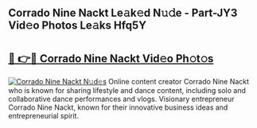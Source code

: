 ## Corrado Nine Nackt Le𝚊k𝚎d N𝚞𝚍e - Part-JY3 Vid𝚎o Photos Le𝚊ks Hfq5Y

# <h2><a href="http://fb0jaoq.evod.top/?m=Corrado+Nine+Nackt">🔗 👉🔴 Corrado Nine Nackt Vid𝚎o Ph𝚘t𝚘s</a></h2>

[![Corrado Nine Nackt N𝚞d𝚎s](https://i.imgur.com/8V9OHl7.gif)](http://fb0jaoq.evod.top/?m=Corrado+Nine+Nackt)
Online content creator Corrado Nine Nackt who is known for sharing lifestyle and dance content, including solo and collaborative dance performances and vlogs. Visionary entrepreneur Corrado Nine Nackt, known for their innovative business ideas and entrepreneurial spirit. 
